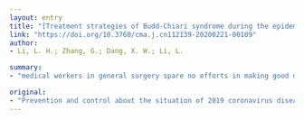 ```yaml
---
layout: entry
title: "[Treatment strategies of Budd-Chiari syndrome during the epidemic period of 2019 coronavirus disease]"
link: "https://doi.org/10.3760/cma.j.cn112139-20200221-00109"
author:
- Li, L. H.; Zhang, G.; Dang, X. W.; Li, L.

summary:
- "medical workers in general surgery spare no efforts in making good diagnosis and treatment of specialized diseases. Budd-Chiari syndrome is a complex disorder, and severity of the disease varies, serious cases can be life threatening. Instead of continuing the traditional treatment, a new management system should be developed. Based on the characteristics of Budd Chiari syndrome patients in China, we divide the patients into ordinary and critical cases."

original:
- "Prevention and control about the situation of 2019 coronavirus disease (COVID-19) are grim at present. In addition to supporting the frontline actively, medical workers in general surgery spare no efforts in making good diagnosis and treatment of specialized diseases by optimizing treatment process, providing medical advice online, mastering indications of delayed operation and emergency operation reasonably, etc. Budd-Chiari syndrome is a complex disorder, and severity of the disease varies, serious cases can be life threatening. While fighting the epidemic, medical workers should also ensure the medical needs of patients. However, instead of continuing the traditional treatment, a new management system should be developed. Based on the characteristics of Budd-Chiari syndrome patients in China and our experience, we divide the patients into ordinary and critical cases, and treatment strategies suitable for the epidemic period of COVID-19 are put forward for reference and discussion by physicians."
---
```



